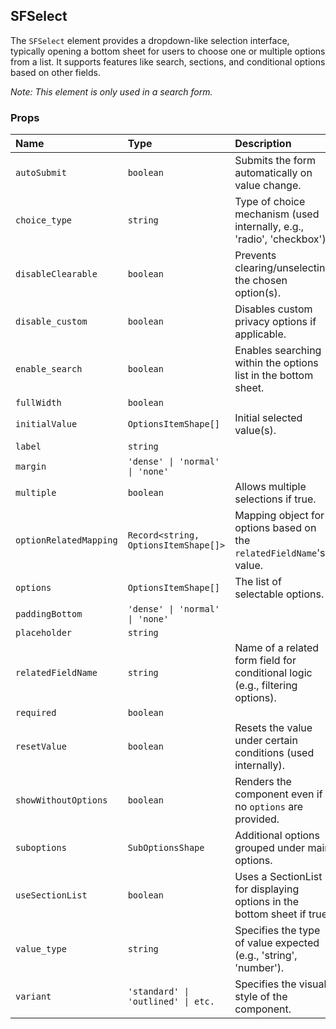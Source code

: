 ## SFSelect

The `SFSelect` element provides a dropdown-like selection interface, typically opening a bottom sheet for users to choose one or multiple options from a list. It supports features like search, sections, and conditional options based on other fields.

*Note: This element is only used in a search form.*

### Props

| Name | Type | Description | Required | Default |
| :--- | :--- | :---------- | :-------- | :------- |
| `autoSubmit` | `boolean` | Submits the form automatically on value change. | | `false` |
| `choice_type` | `string` | Type of choice mechanism (used internally, e.g., 'radio', 'checkbox'). | | `undefined` |
| `disableClearable` | `boolean` | Prevents clearing/unselecting the chosen option(s). | | `false` |
| `disable_custom` | `boolean` | Disables custom privacy options if applicable. | | `false` |
| `enable_search` | `boolean` | Enables searching within the options list in the bottom sheet. | | `false` |
| `fullWidth` | `boolean` | | | `false` |
| `initialValue` | `OptionsItemShape[]` | Initial selected value(s). | | `undefined` |
| `label` | `string` | | Yes | `undefined` |
| `margin` | `'dense' \| 'normal' \| 'none'` | | | `'normal'` |
| `multiple` | `boolean` | Allows multiple selections if true. | | `false` |
| `optionRelatedMapping` | `Record<string, OptionsItemShape[]>` | Mapping object for options based on the `relatedFieldName`'s value. | | `undefined` |
| `options` | `OptionsItemShape[]` | The list of selectable options. | Yes | `[]` |
| `paddingBottom` | `'dense' \| 'normal' \| 'none'` | | | `'normal'` |
| `placeholder` | `string` | | | `undefined` |
| `relatedFieldName` | `string` | Name of a related form field for conditional logic (e.g., filtering options). | | `undefined` |
| `required` | `boolean` | | | `false` |
| `resetValue` | `boolean` | Resets the value under certain conditions (used internally). | | `false` |
| `showWithoutOptions` | `boolean` | Renders the component even if no `options` are provided. | | `false` |
| `suboptions` | `SubOptionsShape` | Additional options grouped under main options. | | `undefined` |
| `useSectionList` | `boolean` | Uses a SectionList for displaying options in the bottom sheet if true. | | `false` |
| `value_type` | `string` | Specifies the type of value expected (e.g., 'string', 'number'). | | `undefined` |
| `variant` | `'standard' \| 'outlined' \| etc.` | Specifies the visual style of the component. | | `'standard'` |
